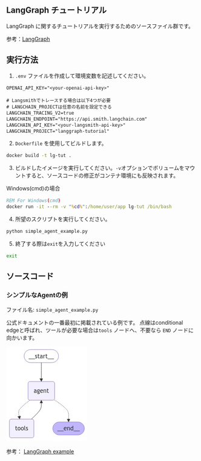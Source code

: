 ## LangGraph チュートリアル

LangGraph に関するチュートリアルを実行するためのソースファイル群です。

参考：[LangGraph](https://langchain-ai.github.io/langgraph/)

## 実行方法

1. `.env` ファイルを作成して環境変数を記述してください。

```
OPENAI_API_KEY="<your-openai-api-key>"

# Langsmithでトレースする場合は以下4つが必要
# LANGCHAIN_PROJECTは任意の名前を設定できる
LANGCHAIN_TRACING_V2=true
LANGCHAIN_ENDPOINT="https://api.smith.langchain.com"
LANGCHAIN_API_KEY="<your-langsmith-api-key>"
LANGCHAIN_PROJECT="langgraph-tutorial"
```

2. `Dockerfile` を使用してビルドします。

```bash
docker build -t lg-tut .
```

3. ビルドしたイメージを実行してください。`-v`オプションでボリュームをマウントすると、ソースコードの修正がコンテナ環境にも反映されます。

Windows(cmd)の場合
```cmd
REM For Windows(cmd)
docker run -it --rm -v "%cd%":/home/user/app lg-tut /bin/bash
```

4. 所望のスクリプトを実行してください。

```bash
python simple_agent_example.py
```

5. 終了する際は`exit`を入力してください

```bash
exit
```

## ソースコード

### シンプルなAgentの例
ファイル名: `simple_agent_example.py`

公式ドキュメントの一番最初に掲載されている例です。
点線はconditional edgeと呼ばれ、ツールが必要な場合は`tools` ノードへ、不要なら `END` ノードに向かいます。

![graph diagram of simple agent](img/graph_image.png)

参考：
[LangGraph example](https://langchain-ai.github.io/langgraph/#example)
